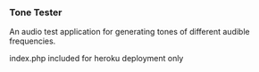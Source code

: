 ### Tone Tester

An audio test application for generating tones of different audible frequencies.

index.php included for heroku deployment only
